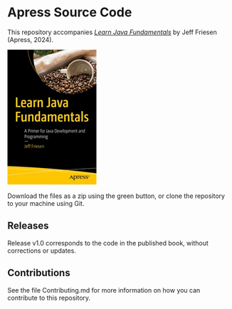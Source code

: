 # Apress Source Code

This repository accompanies [*Learn Java Fundamentals*](https://www.link.springer.com/book/10.1007/979-8-8688-0351-2) by Jeff Friesen (Apress, 2024).

[comment]: #cover
![Cover image](979-8-8688-0350-5.jpg)

Download the files as a zip using the green button, or clone the repository to your machine using Git.

## Releases

Release v1.0 corresponds to the code in the published book, without corrections or updates.

## Contributions

See the file Contributing.md for more information on how you can contribute to this repository.